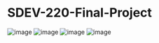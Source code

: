 # SDEV-220-Final-Project

![image](https://github.com/kentbeeny/SDEV-220-Final-Project_Team_H/assets/93448964/f708c647-08d9-47b2-91b5-f4658d5ddae5)
![image](https://github.com/kentbeeny/SDEV-220-Final-Project_Team_H/assets/93448964/5e7195df-87e0-47e1-b189-ee9146938714)
![image](https://github.com/kentbeeny/SDEV-220-Final-Project_Team_H/assets/93448964/93292264-c00f-40fc-9d71-5345513838ca)
![image](https://github.com/kentbeeny/SDEV-220-Final-Project_Team_H/assets/93448964/aae1e0f2-adb6-47b9-bbca-008cec13c256)

